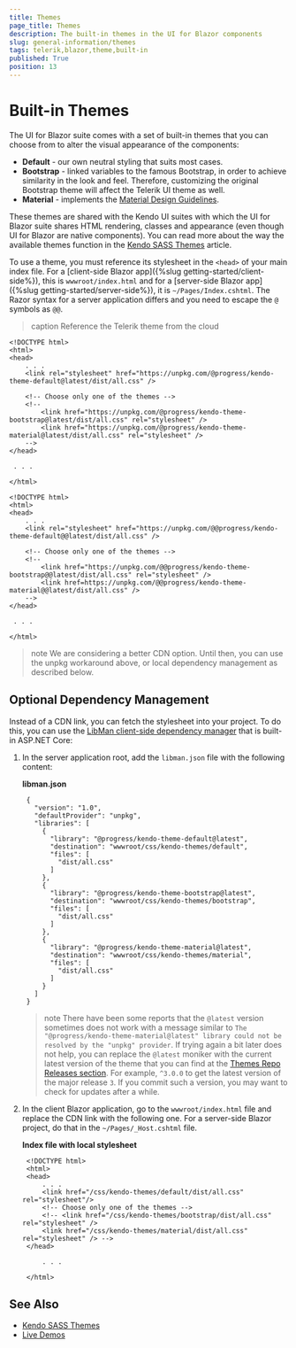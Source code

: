 ```yaml
---
title: Themes
page_title: Themes
description: The built-in themes in the UI for Blazor components
slug: general-information/themes
tags: telerik,blazor,theme,built-in
published: True
position: 13
---
```


# Built-in Themes

The UI for Blazor suite comes with a set of built-in themes that you can choose from to alter the visual appearance of the components:

* **Default** - our own neutral styling that suits most cases.
* **Bootstrap** - linked variables to the famous Bootstrap, in order to achieve similarity in the look and feel. Therefore, customizing the original Bootstrap theme will affect the Telerik UI theme as well.
* **Material** - implements the [Material Design Guidelines](https://material.io/design/).

These themes are shared with the Kendo UI suites with which the UI for Blazor suite shares HTML rendering, classes and appearance (even though UI for Blazor are native components). You can read more about the way the available themes function in the [Kendo SASS Themes](https://docs.telerik.com/kendo-ui/styles-and-layout/sass-themes) article.

To use a theme, you must reference its stylesheet in the `<head>` of your main index file. For a [client-side Blazor app]({%slug getting-started/client-side%}), this is `wwwroot/index.html` and for a [server-side Blazor app]({%slug getting-started/server-side%}), it is `~/Pages/Index.cshtml`. The Razor syntax for a server application differs and you need to escape the `@` symbols as `@@`.

>caption Reference the Telerik theme from the cloud

````ClientApp
<!DOCTYPE html>
<html>
<head>
    . . .
    <link rel="stylesheet" href="https://unpkg.com/@progress/kendo-theme-default@latest/dist/all.css" />
    
    <!-- Choose only one of the themes -->
    <!-- 
        <link href="https://unpkg.com/@progress/kendo-theme-bootstrap@latest/dist/all.css" rel="stylesheet" />
        <link href="https://unpkg.com/@progress/kendo-theme-material@latest/dist/all.css" rel="stylesheet" />
    -->
</head>

 . . .
 
</html>
````
````ServerApp
<!DOCTYPE html>
<html>
<head>
    . . .
    <link rel="stylesheet" href="https://unpkg.com/@@progress/kendo-theme-default@@latest/dist/all.css" />
    
    <!-- Choose only one of the themes -->
    <!-- 
        <link href="https://unpkg.com/@@progress/kendo-theme-bootstrap@@latest/dist/all.css" rel="stylesheet" />
        <link href=https://unpkg.com/@@progress/kendo-theme-material@@latest/dist/all.css" />
    -->
</head>

 . . .
 
</html>
````

>note We are considering a better CDN option. Until then, you can use the unpkg workaround above, or local dependency management as described below.

## Optional Dependency Management

Instead of a CDN link, you can fetch the stylesheet into your project. To do this, you can use the [LibMan client-side dependency manager](https://docs.microsoft.com/en-us/aspnet/core/client-side/libman/?view=aspnetcore-2.2) that is built-in ASP.NET Core:

1. In the server application root, add the `libman.json` file with the following content:

    **libman.json**

        {
          "version": "1.0",
          "defaultProvider": "unpkg",
          "libraries": [
            {
              "library": "@progress/kendo-theme-default@latest",
              "destination": "wwwroot/css/kendo-themes/default",
              "files": [
                "dist/all.css"
              ]
            },
            {
              "library": "@progress/kendo-theme-bootstrap@latest",
              "destination": "wwwroot/css/kendo-themes/bootstrap",
              "files": [
                "dist/all.css"
              ]
            },
            {
              "library": "@progress/kendo-theme-material@latest",
              "destination": "wwwroot/css/kendo-themes/material",
              "files": [
                "dist/all.css"
              ]
            }
          ]
        }
        
        
    >note There have been some reports that the `@latest` version sometimes does not work with a message similar to `The "@progress/kendo-theme-material@latest" library could not be resolved by the "unpkg" provider`. If trying again a bit later does not help, you can replace the `@latest` moniker with the current latest version of the theme that you can find at the [Themes Repo Releases section](https://github.com/telerik/kendo-themes/releases). For example, `^3.0.0` to get the latest version of the major release `3`. If you commit such a version, you may want to check for updates after a while.

1. In the client Blazor application, go to the `wwwroot/index.html` file and replace the CDN link with the following one. For a server-side Blazor project, do that in the `~/Pages/_Host.cshtml` file.

    **Index file with local stylesheet**
    
        <!DOCTYPE html>
        <html>
        <head>
            . . .
            <link href="/css/kendo-themes/default/dist/all.css" rel="stylesheet"/>
            <!-- Choose only one of the themes -->
            <!-- <link href="/css/kendo-themes/bootstrap/dist/all.css" rel="stylesheet" />
            <link href="/css/kendo-themes/material/dist/all.css" rel="stylesheet" /> -->
        </head>
        
            . . .
            
        </html>



## See Also

  * [Kendo SASS Themes](https://docs.telerik.com/kendo-ui/styles-and-layout/sass-themes)
  * [Live Demos](https://demos.telerik.com/blazor-ui)
